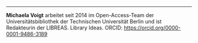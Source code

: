 ---
**Michaela Voigt** arbeitet seit 2014 im Open-Access-Team der Universitätsbibliothek der Technischen Universität Berlin und ist Redakteurin der LIBREAS. Library Ideas. ORCID: <https://orcid.org/0000-0001-9486-3189>
